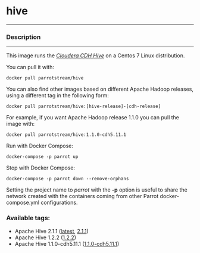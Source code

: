 # **hive**
___

### Description
___

This image runs the [*Cloudera CDH Hive*](https://www.cloudera.com/products/open-source/apache-hadoop/key-cdh-components.html) on a Centos 7 Linux distribution.

You can pull it with:

    docker pull parrotstream/hive


You can also find other images based on different Apache Hadoop releases, using a different tag in the following form:

    docker pull parrotstream/hive:[hive-release]-[cdh-release]

For example, if you want Apache Hadoop release 1.1.0 you can pull the image with:

    docker pull parrotstream/hive:1.1.0-cdh5.11.1

Run with Docker Compose:

    docker-compose -p parrot up

Stop with Docker Compose:

    docker-compose -p parrot down --remove-orphans

Setting the project name to *parrot* with the **-p** option is useful to share the network created with the containers coming from other Parrot docker-compose.yml configurations.

### Available tags:

- Apache Hive 2.1.1 ([latest](https://github.com/parrot-stream/docker-hive/blob/latest/Dockerfile), [2.1.1](https://github.com/parrot-stream/docker-hive/blob/2.1.1/Dockerfile))
- Apache Hive 1.2.2 ([1.2.2](https://github.com/parrot-stream/docker-hive/blob/1.2.2/Dockerfile))
- Apache Hive 1.1.0-cdh5.11.1 ([1.1.0-cdh5.11.1](https://github.com/parrot-stream/docker-hive/blob/1.1.0-cdh5.11.1/Dockerfile))
